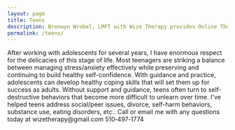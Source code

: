 ```yaml
---
layout: page
title: Teens
description: Bronwyn Wrobel, LMFT with Wize Therapy provides Online Therapy & Online Counseling using phone, email and video chat to support Teens Teenagers and Adolescents to build confidence, manage stress and deal with anxiety and depression. 
permalink: /teens/
---
```

<p class="text-justify">
After working with adolescents for several years, I have enormous respect for the delicacies of this stage of life. Most teenagers are striking a balance between managing stress/anxiety effectively while preserving and continuing to build healthy self-confidence. With guidance and practice, adolescents can develop healthy coping skills that will set them up for success as adults. Without support and guidance, teens often turn to self-destructive behaviors that become more difficult to unlearn over time. I've helped teens address social/peer issues, divorce, self-harm behaviors, substance use, eating disorders, etc.. Call or email me with any questions today at wizetherapy@gmail.com 510&#8209;497&#8209;1774
</p>
